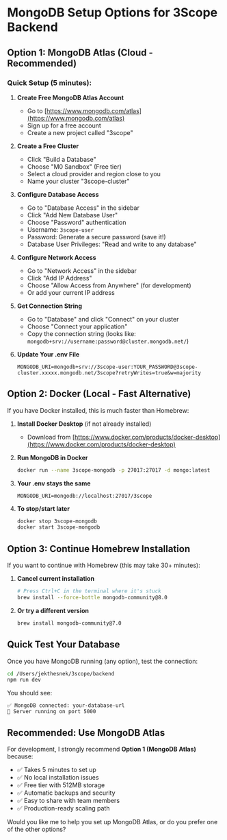 # MongoDB Setup Options for 3Scope Backend

## Option 1: MongoDB Atlas (Cloud - Recommended)

### Quick Setup (5 minutes):

1. **Create Free MongoDB Atlas Account**
   - Go to [https://www.mongodb.com/atlas](https://www.mongodb.com/atlas)
   - Sign up for a free account
   - Create a new project called "3scope"

2. **Create a Free Cluster**
   - Click "Build a Database"
   - Choose "M0 Sandbox" (Free tier)
   - Select a cloud provider and region close to you
   - Name your cluster "3scope-cluster"

3. **Configure Database Access**
   - Go to "Database Access" in the sidebar
   - Click "Add New Database User"
   - Choose "Password" authentication
   - Username: `3scope-user`
   - Password: Generate a secure password (save it!)
   - Database User Privileges: "Read and write to any database"

4. **Configure Network Access**
   - Go to "Network Access" in the sidebar
   - Click "Add IP Address"
   - Choose "Allow Access from Anywhere" (for development)
   - Or add your current IP address

5. **Get Connection String**
   - Go to "Database" and click "Connect" on your cluster
   - Choose "Connect your application"
   - Copy the connection string (looks like: `mongodb+srv://username:password@cluster.mongodb.net/`)

6. **Update Your .env File**
   ```env
   MONGODB_URI=mongodb+srv://3scope-user:YOUR_PASSWORD@3scope-cluster.xxxxx.mongodb.net/3scope?retryWrites=true&w=majority
   ```

## Option 2: Docker (Local - Fast Alternative)

If you have Docker installed, this is much faster than Homebrew:

1. **Install Docker Desktop** (if not already installed)
   - Download from [https://www.docker.com/products/docker-desktop](https://www.docker.com/products/docker-desktop)

2. **Run MongoDB in Docker**
   ```bash
   docker run --name 3scope-mongodb -p 27017:27017 -d mongo:latest
   ```

3. **Your .env stays the same**
   ```env
   MONGODB_URI=mongodb://localhost:27017/3scope
   ```

4. **To stop/start later**
   ```bash
   docker stop 3scope-mongodb
   docker start 3scope-mongodb
   ```

## Option 3: Continue Homebrew Installation

If you want to continue with Homebrew (this may take 30+ minutes):

1. **Cancel current installation**
   ```bash
   # Press Ctrl+C in the terminal where it's stuck
   brew install --force-bottle mongodb-community@8.0
   ```

2. **Or try a different version**
   ```bash
   brew install mongodb-community@7.0
   ```

## Quick Test Your Database

Once you have MongoDB running (any option), test the connection:

```bash
cd /Users/jekthesnek/3scope/backend
npm run dev
```

You should see:
```
✅ MongoDB connected: your-database-url
🚀 Server running on port 5000
```

## Recommended: Use MongoDB Atlas

For development, I strongly recommend **Option 1 (MongoDB Atlas)** because:
- ✅ Takes 5 minutes to set up
- ✅ No local installation issues
- ✅ Free tier with 512MB storage
- ✅ Automatic backups and security
- ✅ Easy to share with team members
- ✅ Production-ready scaling path

Would you like me to help you set up MongoDB Atlas, or do you prefer one of the other options?